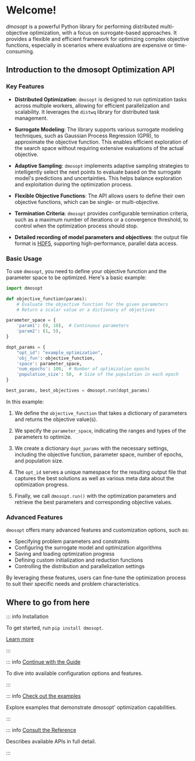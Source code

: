 # Welcome!

*dmosopt* is a powerful Python library for performing distributed
multi-objective optimization, with a focus on surrogate-based
approaches. It provides a flexible and efficient framework for
optimizing complex objective functions, especially in scenarios where
evaluations are expensive or time-consuming.

## Introduction to the dmosopt Optimization API

### Key Features

- **Distributed Optimization**: `dmosopt` is designed to run
  optimization tasks across multiple workers, allowing for efficient
  parallelization and scalability. It leverages the `distwq` library
  for distributed task management.

- **Surrogate Modeling**: The library supports various surrogate
  modeling techniques, such as Gaussian Process Regression (GPR), to
  approximate the objective function. This enables efficient
  exploration of the search space without requiring extensive
  evaluations of the actual objective.

- **Adaptive Sampling**: `dmosopt` implements adaptive sampling
  strategies to intelligently select the next points to evaluate based
  on the surrogate model's predictions and uncertainties. This helps
  balance exploration and exploitation during the optimization
  process.

- **Flexible Objective Functions**: The API allows users to define
  their own objective functions, which can be single- or
  multi-objective. 

- **Termination Criteria**: `dmosopt` provides configurable
  termination criteria, such as a maximum number of iterations or a
  convergence threshold, to control when the optimization process
  should stop.

- **Detailed recording of model parameters and objectives**: the
  output file format is
  [HDF5](https://en.wikipedia.org/wiki/Hierarchical_Data_Format),
  supporting high-performance, parallel data access.

### Basic Usage

To use `dmosopt`, you need to define your objective function and the
parameter space to be optimized. Here's a basic example:

```python
import dmosopt

def objective_function(params):
    # Evaluate the objective function for the given parameters
    # Return a scalar value or a dictionary of objectives

parameter_space = {
    'param1': (0, 10),  # Continuous parameters
    'param2': (1, 5),
}

dopt_params = {
    "opt_id": "example_optimization",
    'obj_fun': objective_function,
    'space': parameter_space,
    'num_epochs': 100,  # Number of optimization epochs
    'population_size': 50,  # Size of the population in each epoch
}

best_params, best_objectives = dmosopt.run(dopt_params)
```

In this example:

1. We define the `objective_function` that takes a dictionary of
   parameters and returns the objective value(s).

2. We specify the `parameter_space`, indicating the ranges and types
   of the parameters to optimize.
   
3. We create a dictionary `dopt_params` with the necessary settings,
   including the objective function, parameter space, number of
   epochs, and population size.

4. The `opt_id` serves a unique namespace for the resulting output
   file that captures the best solutions as well as various meta data
   about the optimization progress.
   
5. Finally, we call `dmosopt.run()` with the optimization parameters
   and retrieve the best parameters and corresponding objective
   values.

### Advanced Features

`dmosopt` offers many advanced features and customization options, such as:
- Specifying problem parameters and constraints
- Configuring the surrogate model and optimization algorithms
- Saving and loading optimization progress
- Defining custom initialization and reduction functions
- Controlling the distribution and parallelization settings

By leveraging these features, users can fine-tune the optimization
process to suit their specific needs and problem characteristics.



## Where to go from here

::: info Installation

To get started, run `pip install dmosopt`.

[Learn more](./installation)

:::

::: info [Continue with the Guide](./run)

To dive into available configuration options and features.

:::

::: info [Check out the examples](../examples/zdt1)

Explore examples that demonstrate dmosopt' optimization capabilities.

:::

::: info [Consult the Reference](../reference/index)

Describes available APIs in full detail.

:::
